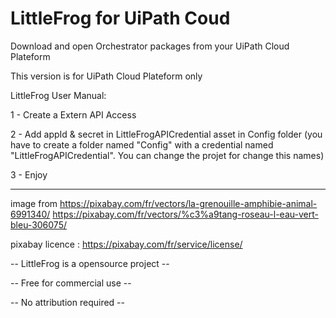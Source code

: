 # LittleFrog for UiPath Coud
Download and open Orchestrator packages from your UiPath Cloud Plateform

This version is for UiPath Cloud Plateform only

LittleFrog User Manual:

1 - Create a Extern API Access

2 - Add appId & secret in LittleFrogAPICredential asset in Config folder
(you have to create a folder named "Config" with a credential named "LittleFrogAPICredential". You can change the projet for change this names)

3 - Enjoy


_________________


image from 
https://pixabay.com/fr/vectors/la-grenouille-amphibie-animal-6991340/
https://pixabay.com/fr/vectors/%c3%a9tang-roseau-l-eau-vert-bleu-306075/

pixabay licence : https://pixabay.com/fr/service/license/


-- LittleFrog is a opensource project --

-- Free for commercial use --

-- No attribution required --
